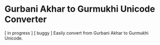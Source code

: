 Gurbani Akhar to Gurmukhi Unicode Converter
===========================================
[ in progress ] [ buggy ]
Easily convert from Gurbani Akhar to Gurmukhi Unicode.
